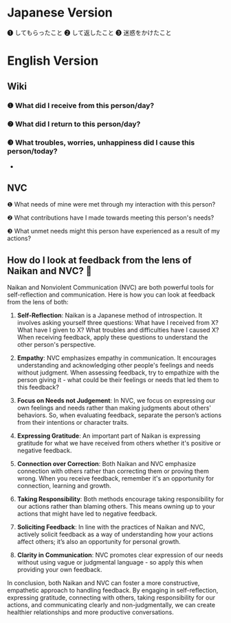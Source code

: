 # Japanese Version 
❶ してもらったこと
❷ して返したこと
❸ 迷惑をかけたこと

# English Version 
## Wiki 
### ❶ What did I receive from this person/day?
### ❷ What did I return to this person/day?
### ❸ What troubles, worries, unhappiness did I cause this person/today?
- 

## NVC
❶ What needs of mine were met through my interaction with this person?

❷ What contributions have I made towards meeting this person's needs?

❸ What unmet needs might this person have experienced as a result of my actions?

## How do I look at feedback from the lens of Naikan and NVC? 🌿

Naikan and Nonviolent Communication (NVC) are both powerful tools for self-reflection and communication. Here is how you can look at feedback from the lens of both:

1. **Self-Reflection**: Naikan is a Japanese method of introspection. It involves asking yourself three questions: What have I received from X? What have I given to X? What troubles and difficulties have I caused X? When receiving feedback, apply these questions to understand the other person's perspective.

2. **Empathy**: NVC emphasizes empathy in communication. It encourages understanding and acknowledging other people's feelings and needs without judgment. When assessing feedback, try to empathize with the person giving it - what could be their feelings or needs that led them to this feedback?

3. **Focus on Needs not Judgement**: In NVC, we focus on expressing our own feelings and needs rather than making judgments about others' behaviors. So, when evaluating feedback, separate the person’s actions from their intentions or character traits.

4. **Expressing Gratitude**: An important part of Naikan is expressing gratitude for what we have received from others whether it's positive or negative feedback.

5. **Connection over Correction**: Both Naikan and NVC emphasize connection with others rather than correcting them or proving them wrong. When you receive feedback, remember it's an opportunity for connection, learning and growth.

6. **Taking Responsibility**: Both methods encourage taking responsibility for our actions rather than blaming others. This means owning up to your actions that might have led to negative feedback.

7. **Soliciting Feedback**: In line with the practices of Naikan and NVC, actively solicit feedback as a way of understanding how your actions affect others; it’s also an opportunity for personal growth.

8. **Clarity in Communication**: NVC promotes clear expression of our needs without using vague or judgmental language - so apply this when providing your own feedback.

In conclusion, both Naikan and NVC can foster a more constructive, empathetic approach to handling feedback. By engaging in self-reflection, expressing gratitude, connecting with others, taking responsibility for our actions, and communicating clearly and non-judgmentally, we can create healthier relationships and more productive conversations.